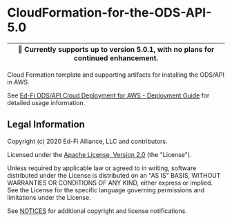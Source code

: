 # CloudFormation-for-the-ODS-API-5.0

| 📣 Currently supports up to version 5.0.1, with no plans for continued enhancement. |
| -- |

Cloud Formation template and supporting artifacts for installing the ODS/API in AWS.

See [Ed-Fi ODS/API Cloud Deployment for AWS - Deployment
Guide](https://techdocs.ed-fi.org/pages/viewpage.action?pageId=75112943) for
detailed usage information.

## Legal Information

Copyright (c) 2020 Ed-Fi Alliance, LLC and contributors.

Licensed under the [Apache License, Version 2.0](LICENSE) (the "License").

Unless required by applicable law or agreed to in writing, software distributed
under the License is distributed on an "AS IS" BASIS, WITHOUT WARRANTIES OR
CONDITIONS OF ANY KIND, either express or implied. See the License for the
specific language governing permissions and limitations under the License.

See [NOTICES](NOTICES.md) for additional copyright and license notifications.
